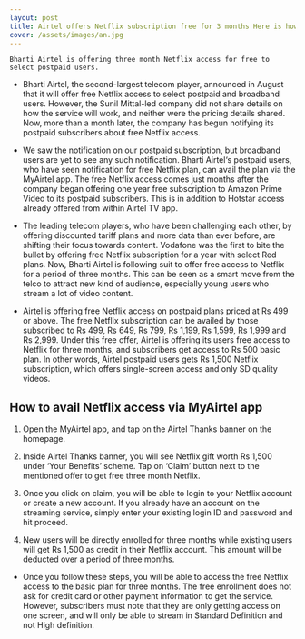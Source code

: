 ```yaml
---
layout: post
title: Airtel offers Netflix subscription free for 3 months Here is how to claim?
cover: /assets/images/an.jpg
---
```


`Bharti Airtel is offering three month Netflix access for free to select postpaid users.`

* Bharti Airtel, the second-largest telecom player, announced in August that it will offer free Netflix access to select postpaid and broadband users. However, the Sunil Mittal-led company did not share details on how the service will work, and neither were the pricing details shared.  Now, more than a month later, the company has begun notifying its postpaid subscribers about free Netflix access.

* We saw the notification on our postpaid subscription, but broadband users are yet to see any such notification. Bharti Airtel‘s postpaid users, who have seen notification for free Netflix plan, can avail the plan via the MyAirtel app. The free Netflix access comes just months after the company began offering one year free subscription to Amazon Prime Video to its postpaid subscribers. This is in addition to Hotstar access already offered from within Airtel TV app.

* The leading telecom players, who have been challenging each other, by offering discounted tariff plans and more data than ever before, are shifting their focus towards content. Vodafone was the first to bite the bullet by offering free Netflix subscription for a year with select Red plans. Now, Bharti Airtel is following suit to offer free access to Netflix for a period of three months. This can be seen as a smart move from the telco to attract new kind of audience, especially young users who stream a lot of video content.

* Airtel is offering free Netflix access on postpaid plans priced at Rs 499 or above. The free Netflix subscription can be availed by those subscribed to Rs 499, Rs 649, Rs 799, Rs 1,199, Rs 1,599, Rs 1,999 and Rs 2,999. Under this free offer, Airtel is offering its users free access to Netflix for three months, and subscribers get access to Rs 500 basic plan. In other words, Airtel postpaid users gets Rs 1,500 Netflix subscription, which offers single-screen access and only SD quality videos.
## How to avail Netflix access via MyAirtel app
1. Open the MyAirtel app, and tap on the Airtel Thanks banner on the homepage.

2. Inside Airtel Thanks banner, you will see Netflix gift worth Rs 1,500 under ‘Your Benefits’ scheme. Tap on ‘Claim’ button next to the mentioned offer to get free three month Netflix.

3. Once you click on claim, you will be able to login to your Netflix account or create a new account. If you already have an account on the streaming service, simply enter your existing login ID and password and hit proceed.

4. New users will be directly enrolled for three months while existing users will get Rs 1,500 as credit in their Netflix account. This amount will be deducted over a period of three months.

* Once you follow these steps, you will be able to access the free Netflix access to the basic plan for three months. The free enrollment does not ask for credit card or other payment information to get the service. However, subscribers must note that they are only getting access on one screen, and will only be able to stream in Standard Definition and not High definition.
